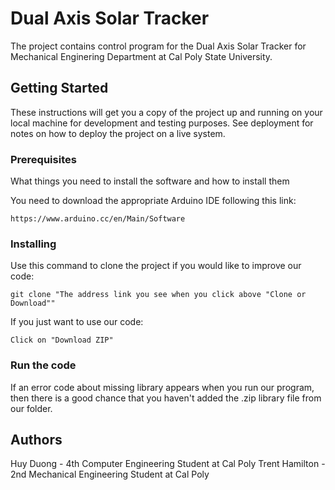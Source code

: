 # Dual Axis Solar Tracker

The project contains control program for the Dual Axis Solar Tracker for Mechanical Enginering Department at Cal Poly State University.

## Getting Started

These instructions will get you a copy of the project up and running on your local machine for development and testing purposes. See deployment for notes on how to deploy the project on a live system.

### Prerequisites

What things you need to install the software and how to install them

You need to download the appropriate Arduino IDE following this link:

```
https://www.arduino.cc/en/Main/Software
```


### Installing

Use this command to clone the project if you would like to improve our code:
```
git clone "The address link you see when you click above "Clone or Download""
```

If you just want to use our code:

```
Click on "Download ZIP"
```

### Run the code

If an error code about missing library appears when you run our program, then there is  a good chance that you haven't added the .zip library file from our folder.

## Authors

Huy Duong - 4th Computer Engineering Student at Cal Poly
Trent Hamilton - 2nd Mechanical Engineering Student at Cal Poly




